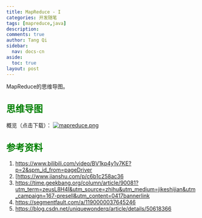 ```yaml
---
title: MapReduce - I
categories: 开发随笔
tags: [mapreduce,java]
description: 
comments: true
author: Tang Qi
sidebar:
  nav: docs-cn
aside:
  toc: true
layout: post
---
```


MapReduce的思维导图。

<!--more-->

## <font face="黑体" color=green size=5>思维导图</font>

 概览（点击下载）：
[![mapreduce.png](https://github.com/iqgnat/iqgnat.github.io/raw/master/assets/images/2021-04-21-MapReduce_mindmap/MapReduce.png)](https://github.com/iqgnat/iqgnat.github.io/raw/master/assets/images/2021-04-21-MapReduce_mindmap/MapReduce.png)



## <font face="黑体" color=green size=5>参考资料</font>

1.  https://www.bilibili.com/video/BV1kp4y1v7KE?p=2&spm_id_from=pageDriver
2.  [https://www.jianshu.com/p/c6b1c258ac36
3.  https://time.geekbang.org/column/article/90081?utm_term=zeusL8H4I&utm_source=zhihu&utm_medium=jikeshijian&utm_campaign=167-presell&utm_content=0417bannerlink
4.  https://segmentfault.com/a/1190000037645246
5.  https://blog.csdn.net/uniquewonderq/article/details/50618366


